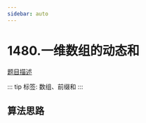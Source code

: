 ```yaml
---
sidebar: auto
---
```


# 1480.一维数组的动态和
[题目描述](https://leetcode.cn/problems/running-sum-of-1d-array/)

::: tip
标签: 数组、前缀和
:::

## 算法思路

